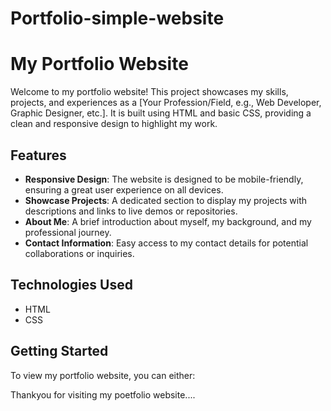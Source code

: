# Portfolio-simple-website

# My Portfolio Website

Welcome to my portfolio website! This project showcases my skills, projects, and experiences as a [Your Profession/Field, e.g., Web Developer, Graphic Designer, etc.]. It is built using HTML and basic CSS, providing a clean and responsive design to highlight my work.

## Features

- **Responsive Design**: The website is designed to be mobile-friendly, ensuring a great user experience on all devices.
- **Showcase Projects**: A dedicated section to display my projects with descriptions and links to live demos or repositories.
- **About Me**: A brief introduction about myself, my background, and my professional journey.
- **Contact Information**: Easy access to my contact details for potential collaborations or inquiries.

## Technologies Used

- HTML
- CSS

## Getting Started

To view my portfolio website, you can either:

Thankyou for visiting my poetfolio website....
